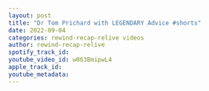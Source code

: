 ```yaml
---
layout: post
title: "Dr Tom Prichard with LEGENDARY Advice #shorts"
date: 2022-09-04
categories: rewind-recap-relive videos
author: rewind-recap-relive
spotify_track_id: 
youtube_video_id: w063BmipwL4
apple_track_id: 
youtube_metadata: 
---
```

